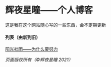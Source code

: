 # 辉夜星瞳——个人博客

这是我在这个网站随心写的一些东西，会不定期更新

#### 列表（由新到旧）

[阳光社团——为什么要努力](`/202110021.html)

*页面版权所有（©辉夜星瞳 2021）*
